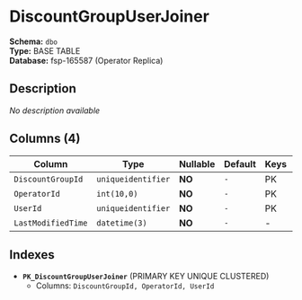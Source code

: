 # DiscountGroupUserJoiner

**Schema:** `dbo`  
**Type:** BASE TABLE  
**Database:** fsp-165587 (Operator Replica)

## Description

*No description available*

## Columns (4)

| Column | Type | Nullable | Default | Keys | Description |
|--------|------|----------|---------|------|-------------|
| `DiscountGroupId` | `uniqueidentifier` | **NO** | `-` | PK | - |
| `OperatorId` | `int(10,0)` | **NO** | `-` | PK | - |
| `UserId` | `uniqueidentifier` | **NO** | `-` | PK | - |
| `LastModifiedTime` | `datetime(3)` | **NO** | `-` | - | - |

## Indexes

- **`PK_DiscountGroupUserJoiner`** (PRIMARY KEY UNIQUE CLUSTERED)
  - Columns: `DiscountGroupId, OperatorId, UserId`
